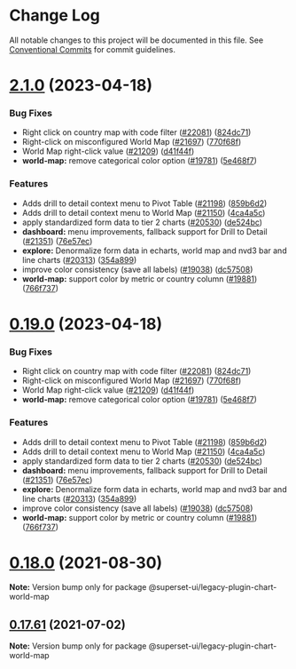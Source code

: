 <!--
Licensed to the Apache Software Foundation (ASF) under one
or more contributor license agreements.  See the NOTICE file
distributed with this work for additional information
regarding copyright ownership.  The ASF licenses this file
to you under the Apache License, Version 2.0 (the
"License"); you may not use this file except in compliance
with the License.  You may obtain a copy of the License at
  http://www.apache.org/licenses/LICENSE-2.0
Unless required by applicable law or agreed to in writing,
software distributed under the License is distributed on an
"AS IS" BASIS, WITHOUT WARRANTIES OR CONDITIONS OF ANY
KIND, either express or implied.  See the License for the
specific language governing permissions and limitations
under the License.
-->
# Change Log

All notable changes to this project will be documented in this file.
See [Conventional Commits](https://conventionalcommits.org) for commit guidelines.

# [2.1.0](https://github.com/apache-superset/superset-ui/compare/v2021.41.0...v2.1.0) (2023-04-18)

### Bug Fixes

- Right click on country map with code filter ([#22081](https://github.com/apache-superset/superset-ui/issues/22081)) ([824dc71](https://github.com/apache-superset/superset-ui/commit/824dc7188b953270ca754f96ca615e96c61dbea4))
- Right-click on misconfigured World Map ([#21697](https://github.com/apache-superset/superset-ui/issues/21697)) ([770f68f](https://github.com/apache-superset/superset-ui/commit/770f68f5b187b573f50f53a80d9cfffb24f0c583))
- World Map right-click value ([#21209](https://github.com/apache-superset/superset-ui/issues/21209)) ([d41f44f](https://github.com/apache-superset/superset-ui/commit/d41f44fcdf387072bc5d7700a5e8871c6594baef))
- **world-map:** remove categorical color option ([#19781](https://github.com/apache-superset/superset-ui/issues/19781)) ([5e468f7](https://github.com/apache-superset/superset-ui/commit/5e468f7a4cccc496ccafa52f9aba5b7688145fe4))

### Features

- Adds drill to detail context menu to Pivot Table ([#21198](https://github.com/apache-superset/superset-ui/issues/21198)) ([859b6d2](https://github.com/apache-superset/superset-ui/commit/859b6d2d20a58f2079c43bb66645fd3b604e077e))
- Adds drill to detail context menu to World Map ([#21150](https://github.com/apache-superset/superset-ui/issues/21150)) ([4ca4a5c](https://github.com/apache-superset/superset-ui/commit/4ca4a5c7cb185ac7d318ef5349fbb23cd7ce1fd1))
- apply standardized form data to tier 2 charts ([#20530](https://github.com/apache-superset/superset-ui/issues/20530)) ([de524bc](https://github.com/apache-superset/superset-ui/commit/de524bc59f011fd361dcdb7d35c2cb51f7eba442))
- **dashboard:** menu improvements, fallback support for Drill to Detail ([#21351](https://github.com/apache-superset/superset-ui/issues/21351)) ([76e57ec](https://github.com/apache-superset/superset-ui/commit/76e57ec651bbfaf4f76031eeeca66f6a1fa81bc2))
- **explore:** Denormalize form data in echarts, world map and nvd3 bar and line charts ([#20313](https://github.com/apache-superset/superset-ui/issues/20313)) ([354a899](https://github.com/apache-superset/superset-ui/commit/354a89950c4d001da3e107f60788cea873bd6bf6))
- improve color consistency (save all labels) ([#19038](https://github.com/apache-superset/superset-ui/issues/19038)) ([dc57508](https://github.com/apache-superset/superset-ui/commit/dc575080d7e43d40b1734bb8f44fdc291cb95b11))
- **world-map:** support color by metric or country column ([#19881](https://github.com/apache-superset/superset-ui/issues/19881)) ([766f737](https://github.com/apache-superset/superset-ui/commit/766f737728c273d39a35dfa281e874a0efeabec3))

# [0.19.0](https://github.com/apache-superset/superset-ui/compare/v2021.41.0...v0.19.0) (2023-04-18)

### Bug Fixes

- Right click on country map with code filter ([#22081](https://github.com/apache-superset/superset-ui/issues/22081)) ([824dc71](https://github.com/apache-superset/superset-ui/commit/824dc7188b953270ca754f96ca615e96c61dbea4))
- Right-click on misconfigured World Map ([#21697](https://github.com/apache-superset/superset-ui/issues/21697)) ([770f68f](https://github.com/apache-superset/superset-ui/commit/770f68f5b187b573f50f53a80d9cfffb24f0c583))
- World Map right-click value ([#21209](https://github.com/apache-superset/superset-ui/issues/21209)) ([d41f44f](https://github.com/apache-superset/superset-ui/commit/d41f44fcdf387072bc5d7700a5e8871c6594baef))
- **world-map:** remove categorical color option ([#19781](https://github.com/apache-superset/superset-ui/issues/19781)) ([5e468f7](https://github.com/apache-superset/superset-ui/commit/5e468f7a4cccc496ccafa52f9aba5b7688145fe4))

### Features

- Adds drill to detail context menu to Pivot Table ([#21198](https://github.com/apache-superset/superset-ui/issues/21198)) ([859b6d2](https://github.com/apache-superset/superset-ui/commit/859b6d2d20a58f2079c43bb66645fd3b604e077e))
- Adds drill to detail context menu to World Map ([#21150](https://github.com/apache-superset/superset-ui/issues/21150)) ([4ca4a5c](https://github.com/apache-superset/superset-ui/commit/4ca4a5c7cb185ac7d318ef5349fbb23cd7ce1fd1))
- apply standardized form data to tier 2 charts ([#20530](https://github.com/apache-superset/superset-ui/issues/20530)) ([de524bc](https://github.com/apache-superset/superset-ui/commit/de524bc59f011fd361dcdb7d35c2cb51f7eba442))
- **dashboard:** menu improvements, fallback support for Drill to Detail ([#21351](https://github.com/apache-superset/superset-ui/issues/21351)) ([76e57ec](https://github.com/apache-superset/superset-ui/commit/76e57ec651bbfaf4f76031eeeca66f6a1fa81bc2))
- **explore:** Denormalize form data in echarts, world map and nvd3 bar and line charts ([#20313](https://github.com/apache-superset/superset-ui/issues/20313)) ([354a899](https://github.com/apache-superset/superset-ui/commit/354a89950c4d001da3e107f60788cea873bd6bf6))
- improve color consistency (save all labels) ([#19038](https://github.com/apache-superset/superset-ui/issues/19038)) ([dc57508](https://github.com/apache-superset/superset-ui/commit/dc575080d7e43d40b1734bb8f44fdc291cb95b11))
- **world-map:** support color by metric or country column ([#19881](https://github.com/apache-superset/superset-ui/issues/19881)) ([766f737](https://github.com/apache-superset/superset-ui/commit/766f737728c273d39a35dfa281e874a0efeabec3))

# [0.18.0](https://github.com/apache-superset/superset-ui/compare/v0.17.87...v0.18.0) (2021-08-30)

**Note:** Version bump only for package @superset-ui/legacy-plugin-chart-world-map

## [0.17.61](https://github.com/apache-superset/superset-ui/compare/v0.17.60...v0.17.61) (2021-07-02)

**Note:** Version bump only for package @superset-ui/legacy-plugin-chart-world-map

